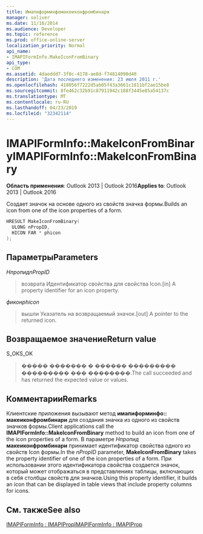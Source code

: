 ```yaml
---
title: Имапиформинфомакеиконфромбинари
manager: soliver
ms.date: 11/16/2014
ms.audience: Developer
ms.topic: reference
ms.prod: office-online-server
localization_priority: Normal
api_name:
- IMAPIFormInfo.MakeIconFromBinary
api_type:
- COM
ms.assetid: 4daeddd7-3f0c-4178-ae8d-f74814090d40
description: 'Дата последнего изменения: 23 июля 2011 г.'
ms.openlocfilehash: 418056f7222d5ab05f43a3661c1811bf2ae15be8
ms.sourcegitcommit: 8fe462c32b91c87911942c188f3445e85a54137c
ms.translationtype: MT
ms.contentlocale: ru-RU
ms.lasthandoff: 04/23/2019
ms.locfileid: "32342114"
---
```

# <a name="imapiforminfomakeiconfrombinary"></a><span data-ttu-id="838f3-103">IMAPIFormInfo::MakeIconFromBinary</span><span class="sxs-lookup"><span data-stu-id="838f3-103">IMAPIFormInfo::MakeIconFromBinary</span></span>

  
  
<span data-ttu-id="838f3-104">**Область применения**: Outlook 2013 | Outlook 2016</span><span class="sxs-lookup"><span data-stu-id="838f3-104">**Applies to**: Outlook 2013 | Outlook 2016</span></span> 
  
<span data-ttu-id="838f3-105">Создает значок на основе одного из свойств значка формы.</span><span class="sxs-lookup"><span data-stu-id="838f3-105">Builds an icon from one of the icon properties of a form.</span></span>
  
```cpp
HRESULT MakeIconFromBinary(
  ULONG nPropID,
  HICON FAR * phicon
);
```

## <a name="parameters"></a><span data-ttu-id="838f3-106">Параметры</span><span class="sxs-lookup"><span data-stu-id="838f3-106">Parameters</span></span>

 <span data-ttu-id="838f3-107">_Нпропид_</span><span class="sxs-lookup"><span data-stu-id="838f3-107">_nPropID_</span></span>
  
> <span data-ttu-id="838f3-108">возврата Идентификатор свойства для свойства Icon.</span><span class="sxs-lookup"><span data-stu-id="838f3-108">[in] A property identifier for an icon property.</span></span>
    
 <span data-ttu-id="838f3-109">_фикон_</span><span class="sxs-lookup"><span data-stu-id="838f3-109">_phicon_</span></span>
  
> <span data-ttu-id="838f3-110">вышли Указатель на возвращаемый значок.</span><span class="sxs-lookup"><span data-stu-id="838f3-110">[out] A pointer to the returned icon.</span></span>
    
## <a name="return-value"></a><span data-ttu-id="838f3-111">Возвращаемое значение</span><span class="sxs-lookup"><span data-stu-id="838f3-111">Return value</span></span>

<span data-ttu-id="838f3-112">S_OK</span><span class="sxs-lookup"><span data-stu-id="838f3-112">S_OK</span></span> 
  
> <span data-ttu-id="838f3-113">����� ������� � ������ ��������� ��������� ��� ��������.</span><span class="sxs-lookup"><span data-stu-id="838f3-113">The call succeeded and has returned the expected value or values.</span></span>
    
## <a name="remarks"></a><span data-ttu-id="838f3-114">Комментарии</span><span class="sxs-lookup"><span data-stu-id="838f3-114">Remarks</span></span>

<span data-ttu-id="838f3-115">Клиентские приложения вызывают метод **имапиформинфо:: макеиконфромбинари** для создания значка из одного из свойств значков формы.</span><span class="sxs-lookup"><span data-stu-id="838f3-115">Client applications call the **IMAPIFormInfo::MakeIconFromBinary** method to build an icon from one of the icon properties of a form.</span></span> <span data-ttu-id="838f3-116">В параметре _Нпропид_ **макеиконфромбинари** принимает идентификатор свойства одного из свойств Icon формы.</span><span class="sxs-lookup"><span data-stu-id="838f3-116">In the  _nPropID_ parameter, **MakeIconFromBinary** takes the property identifier of one of the icon properties of a form.</span></span> <span data-ttu-id="838f3-117">При использовании этого идентификатора свойства создается значок, который может отображаться в представлениях таблицы, включающих в себя столбцы свойств для значков.</span><span class="sxs-lookup"><span data-stu-id="838f3-117">Using this property identifier, it builds an icon that can be displayed in table views that include property columns for icons.</span></span> 
  
## <a name="see-also"></a><span data-ttu-id="838f3-118">См. также</span><span class="sxs-lookup"><span data-stu-id="838f3-118">See also</span></span>



[<span data-ttu-id="838f3-119">IMAPIFormInfo : IMAPIProp</span><span class="sxs-lookup"><span data-stu-id="838f3-119">IMAPIFormInfo : IMAPIProp</span></span>](imapiforminfoimapiprop.md)

